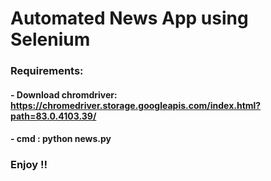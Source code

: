 # Automated News App using Selenium

### Requirements:
#### - Download chromdriver: https://chromedriver.storage.googleapis.com/index.html?path=83.0.4103.39/
#### - cmd : python news.py
### Enjoy !!
